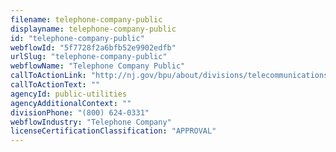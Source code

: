 ```yaml
---
filename: telephone-company-public
displayname: telephone-company-public
id: "telephone-company-public"
webflowId: "5f7728f2a6bfb52e9902edfb"
urlSlug: "telephone-company-public"
webflowName: "Telephone Company Public"
callToActionLink: "http://nj.gov/bpu/about/divisions/telecommunications"
callToActionText: ""
agencyId: public-utilities
agencyAdditionalContext: ""
divisionPhone: "(800) 624-0331"
webflowIndustry: "Telephone Company"
licenseCertificationClassification: "APPROVAL"
---
```

